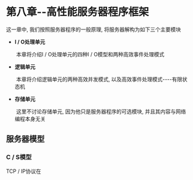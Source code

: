 # 第八章--高性能服务器程序框架

这一章中, 我们按照服务器程序的一般原理, 将服务器解构为如下三个主要模块

- **I / O处理单元**

  ​	本章将介绍I / O处理单元的四种I / O模型和两种高效事件处理模式

- **逻辑单元**

  ​	本章将介绍逻辑单元的两种高效并发模式, 以及高效事件处理模式----有限状态机

- **存储单元**

  ​	这里不讨论存储单元, 因为他只是服务器程序的可选模块, 并且其内容与网络编程本身无关



## 服务器模型

### C / S模型

TCP / IP协议在
